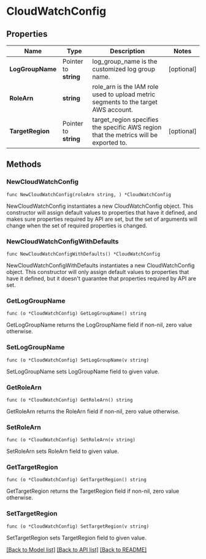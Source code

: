 # CloudWatchConfig

## Properties

Name | Type | Description | Notes
------------ | ------------- | ------------- | -------------
**LogGroupName** | Pointer to **string** | log_group_name is the customized log group name. | [optional] 
**RoleArn** | **string** | role_arn is the IAM role used to upload metric segments to the target AWS account. | 
**TargetRegion** | Pointer to **string** | target_region specifies the specific AWS region that the metrics will be exported to. | [optional] 

## Methods

### NewCloudWatchConfig

`func NewCloudWatchConfig(roleArn string, ) *CloudWatchConfig`

NewCloudWatchConfig instantiates a new CloudWatchConfig object.
This constructor will assign default values to properties that have it defined,
and makes sure properties required by API are set, but the set of arguments
will change when the set of required properties is changed.

### NewCloudWatchConfigWithDefaults

`func NewCloudWatchConfigWithDefaults() *CloudWatchConfig`

NewCloudWatchConfigWithDefaults instantiates a new CloudWatchConfig object.
This constructor will only assign default values to properties that have it defined,
but it doesn't guarantee that properties required by API are set.

### GetLogGroupName

`func (o *CloudWatchConfig) GetLogGroupName() string`

GetLogGroupName returns the LogGroupName field if non-nil, zero value otherwise.

### SetLogGroupName

`func (o *CloudWatchConfig) SetLogGroupName(v string)`

SetLogGroupName sets LogGroupName field to given value.

### GetRoleArn

`func (o *CloudWatchConfig) GetRoleArn() string`

GetRoleArn returns the RoleArn field if non-nil, zero value otherwise.

### SetRoleArn

`func (o *CloudWatchConfig) SetRoleArn(v string)`

SetRoleArn sets RoleArn field to given value.

### GetTargetRegion

`func (o *CloudWatchConfig) GetTargetRegion() string`

GetTargetRegion returns the TargetRegion field if non-nil, zero value otherwise.

### SetTargetRegion

`func (o *CloudWatchConfig) SetTargetRegion(v string)`

SetTargetRegion sets TargetRegion field to given value.


[[Back to Model list]](../README.md#documentation-for-models) [[Back to API list]](../README.md#documentation-for-api-endpoints) [[Back to README]](../README.md)


